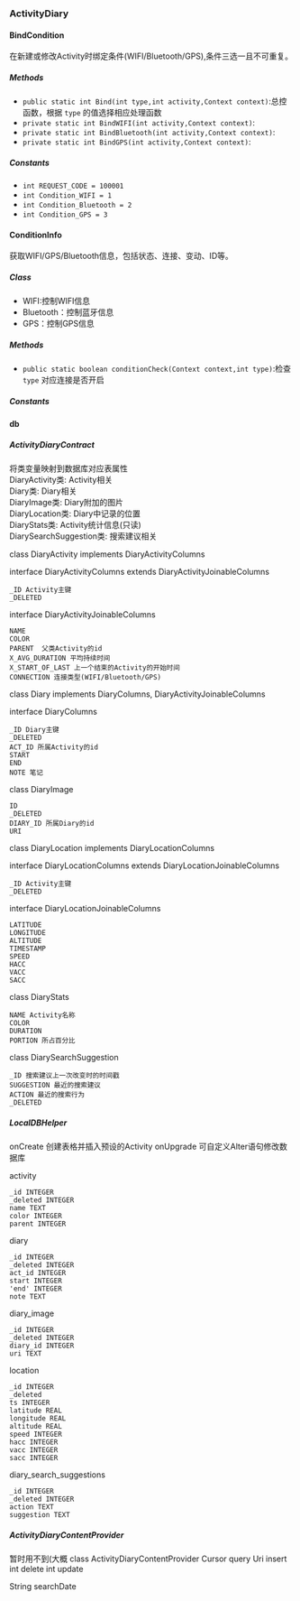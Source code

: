 ### ActivityDiary
#### BindCondition
在新建或修改Activity时绑定条件(WIFI/Bluetooth/GPS),条件三选一且不可重复。
##### Methods 
* `public static int Bind(int type,int activity,Context context)`:总控函数，根据 `type` 的值选择相应处理函数
* `private static int BindWIFI(int activity,Context context)`:
* `private static int BindBluetooth(int activity,Context context)`:
* `private static int BindGPS(int activity,Context context)`:
##### Constants
* `int REQUEST_CODE = 100001`
* `int Condition_WIFI = 1`
* `int Condition_Bluetooth = 2`
* `int Condition_GPS = 3`
#### ConditionInfo
获取WIFI/GPS/Bluetooth信息，包括状态、连接、变动、ID等。
##### Class
* WIFI:控制WIFI信息 
* Bluetooth：控制蓝牙信息
* GPS：控制GPS信息
##### Methods
* `public static boolean conditionCheck(Context context,int type)`:检查 `type` 对应连接是否开启
##### Constants

#### db
##### ActivityDiaryContract
将类变量映射到数据库对应表属性  
DiaryActivity类: Activity相关  
Diary类: Diary相关  
DiaryImage类: Diary附加的图片  
DiaryLocation类: Diary中记录的位置  
DiaryStats类: Activity统计信息(只读)  
DiarySearchSuggestion类: 搜索建议相关


class DiaryActivity implements DiaryActivityColumns

interface DiaryActivityColumns extends DiaryActivityJoinableColumns

    _ID Activity主键  
    _DELETED

interface DiaryActivityJoinableColumns

    NAME
    COLOR
    PARENT  父类Activity的id
    X_AVG_DURATION 平均持续时间
    X_START_OF_LAST 上一个结束的Activity的开始时间
    CONNECTION 连接类型(WIFI/Bluetooth/GPS)

class Diary implements DiaryColumns, DiaryActivityJoinableColumns

interface DiaryColumns

    _ID Diary主键
    _DELETED
    ACT_ID 所属Activity的id
    START
    END
    NOTE 笔记

class DiaryImage

    ID
    _DELETED
    DIARY_ID 所属Diary的id
    URI

class DiaryLocation implements DiaryLocationColumns

interface DiaryLocationColumns extends DiaryLocationJoinableColumns

    _ID Activity主键  
    _DELETED

interface DiaryLocationJoinableColumns

    LATITUDE
    LONGITUDE
    ALTITUDE
    TIMESTAMP
    SPEED
    HACC
    VACC
    SACC

class DiaryStats

    NAME Activity名称
    COLOR
    DURATION
    PORTION 所占百分比

class DiarySearchSuggestion

    _ID 搜索建议上一次改变时的时间戳
    SUGGESTION 最近的搜索建议
    ACTION 最近的搜索行为
    _DELETED
##### LocalDBHelper
onCreate 创建表格并插入预设的Activity
onUpgrade 可自定义Alter语句修改数据库

activity

    _id INTEGER  
    _deleted INTEGER 
    name TEXT
    color INTEGER
    parent INTEGER  

diary

    _id INTEGER  
    _deleted INTEGER 
    act_id INTEGER   
    start INTEGER 
    'end' INTEGER
    note TEXT

diary_image

    _id INTEGER  
    _deleted INTEGER  
    diary_id INTEGER
    uri TEXT

location

    _id INTEGER  
    _deleted
    ts INTEGER
    latitude REAL
    longitude REAL
    altitude REAL
    speed INTEGER
    hacc INTEGER 
    vacc INTEGER
    sacc INTEGER 

diary_search_suggestions

    _id INTEGER
    _deleted INTEGER
    action TEXT
    suggestion TEXT
##### ActivityDiaryContentProvider
暂时用不到(大概
class ActivityDiaryContentProvider
Cursor query
Uri insert
int delete
int update

String searchDate